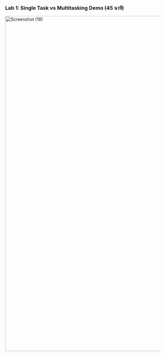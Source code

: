 ### Lab 1: Single Task vs Multitasking Demo (45 นาที)
<img width="1920" height="1080" alt="Screenshot (18)" src="https://github.com/user-attachments/assets/15f01645-5f27-46ff-972a-992d4b38e81a" />
